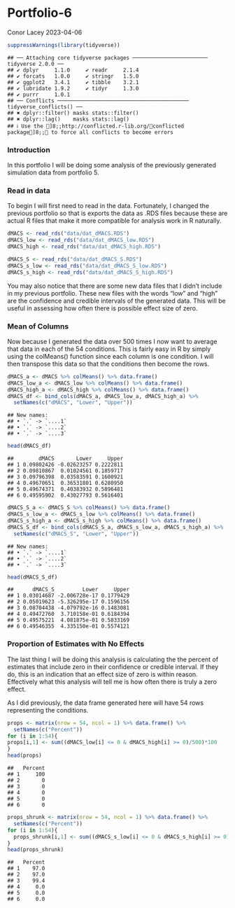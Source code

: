 Portfolio-6
================
Conor Lacey
2023-04-06

``` r
suppressWarnings(library(tidyverse))
```

    ## ── Attaching core tidyverse packages ──────────────────────── tidyverse 2.0.0 ──
    ## ✔ dplyr     1.1.0     ✔ readr     2.1.4
    ## ✔ forcats   1.0.0     ✔ stringr   1.5.0
    ## ✔ ggplot2   3.4.1     ✔ tibble    3.2.1
    ## ✔ lubridate 1.9.2     ✔ tidyr     1.3.0
    ## ✔ purrr     1.0.1     
    ## ── Conflicts ────────────────────────────────────────── tidyverse_conflicts() ──
    ## ✖ dplyr::filter() masks stats::filter()
    ## ✖ dplyr::lag()    masks stats::lag()
    ## ℹ Use the ]8;;http://conflicted.r-lib.org/conflicted package]8;; to force all conflicts to become errors

### Introduction

In this portfolio I will be doing some analysis of the previously
generated simulation data from portfolio 5.

### Read in data

To begin I will first need to read in the data. Fortunately, I changed
the previous portfolio so that is exports the data as .RDS files because
these are actual R files that make it more compatible for analysis work
in R naturally.

``` r
dMACS <- read_rds("data/dat_dMACS.RDS")
dMACS_low <- read_rds("data/dat_dMACS_low.RDS")
dMACS_high <- read_rds("data/dat_dMACS_high.RDS")

dMACS_S <- read_rds("data/dat_dMACS_S.RDS")
dMACS_s_low <- read_rds("data/dat_dMACS_S_low.RDS")
dMACS_s_high <- read_rds("data/dat_dMACS_S_high.RDS")
```

You may also notice that there are some new data files that I didn’t
include in my previous portfolio. These new files with the words “low”
and “high” are the confidence and credible intervals of the generated
data. This will be useful in assessing how often there is possible
effect size of zero.

### Mean of Columns

Now because I generated the data over 500 times I now want to average
that data in each of the 54 conditions. This is fairly easy in R by
simply using the colMeans() function since each column is one condition.
I will then transpose this data so that the conditions then become the
rows.

``` r
dMACS_a <- dMACS %>% colMeans() %>% data.frame()
dMACS_low_a <- dMACS_low %>% colMeans() %>% data.frame()
dMACS_high_a <- dMACS_high %>% colMeans() %>% data.frame()
dMACS_df <- bind_cols(dMACS_a, dMACS_low_a, dMACS_high_a) %>% 
  setNames(c("dMACS", "Lower", "Upper"))
```

    ## New names:
    ## • `.` -> `....1`
    ## • `.` -> `....2`
    ## • `.` -> `....3`

``` r
head(dMACS_df)
```

    ##        dMACS       Lower     Upper
    ## 1 0.09802426 -0.02623257 0.2222811
    ## 2 0.09810867  0.01024561 0.1859717
    ## 3 0.09796398  0.03583591 0.1600921
    ## 4 0.49670651  0.36531801 0.6280950
    ## 5 0.49674371  0.40383932 0.5896481
    ## 6 0.49595902  0.43027793 0.5616401

``` r
dMACS_S_a <- dMACS_S %>% colMeans() %>% data.frame()
dMACS_s_low_a <- dMACS_s_low %>% colMeans() %>% data.frame()
dMACS_s_high_a <- dMACS_s_high %>% colMeans() %>% data.frame()
dMACS_S_df <- bind_cols(dMACS_S_a, dMACS_s_low_a, dMACS_s_high_a) %>% 
  setNames(c("dMACS_S", "Lower", "Upper"))
```

    ## New names:
    ## • `.` -> `....1`
    ## • `.` -> `....2`
    ## • `.` -> `....3`

``` r
head(dMACS_S_df)
```

    ##      dMACS_S         Lower     Upper
    ## 1 0.03014687 -2.006728e-17 0.1779429
    ## 2 0.05019623 -5.326295e-17 0.1596156
    ## 3 0.08704438 -4.079792e-16 0.1483081
    ## 4 0.49472760  3.710158e-01 0.6184394
    ## 5 0.49575221  4.081875e-01 0.5833169
    ## 6 0.49546355  4.335150e-01 0.5574121

### Proportion of Estimates with No Effects

The last thing I will be doing this analysis is calculating the the
percent of estimates that include zero in their confidence or credible
interval. If they do, this is an indication that an effect size of zero
is within reason. Effectively what this analysis will tell me is how
often there is truly a zero effect.

As I did previously, the data frame generated here will have 54 rows
representing the conditions.

``` r
props <- matrix(nrow = 54, ncol = 1) %>% data.frame() %>% 
  setNames(c("Percent"))
for (i in 1:54){
props[i,1] <- sum((dMACS_low[i] <= 0 & dMACS_high[i] >= 0)/500)*100
}
head(props)
```

    ##   Percent
    ## 1     100
    ## 2       0
    ## 3       0
    ## 4       0
    ## 5       0
    ## 6       0

``` r
props_shrunk <- matrix(nrow = 54, ncol = 1) %>% data.frame() %>% 
  setNames(c("Percent"))
for (i in 1:54){
  props_shrunk[i,1] <- sum((dMACS_s_low[i] <= 0 & dMACS_s_high[i] >= 0)/500)*100
}
head(props_shrunk)
```

    ##   Percent
    ## 1    97.0
    ## 2    97.0
    ## 3    99.4
    ## 4     0.0
    ## 5     0.0
    ## 6     0.0
